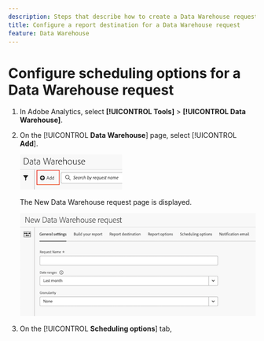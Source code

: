 ```yaml
---
description: Steps that describe how to create a Data Warehouse request.
title: Configure a report destination for a Data Warehouse request
feature: Data Warehouse
---
```

# Configure scheduling options for a Data Warehouse request

1. In Adobe Analytics, select **[!UICONTROL Tools]** > **[!UICONTROL Data Warehouse]**.

1. On the [!UICONTROL **Data Warehouse**] page, select [!UICONTROL **Add**].

   ![Button to add a request](assets/dw-add-request.png)

   The New Data Warehouse request page is displayed.

   ![General settings tab](assets/dw-general-settings.png)

1. On the [!UICONTROL **Scheduling options**] tab,